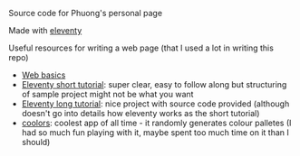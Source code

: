Source code for Phuong's personal page

Made with [eleventy](https://www.11ty.dev/)

Useful resources for writing a web page (that I used a lot in writing this repo)

- [Web basics](https://careerfoundry.com/en/tutorials/web-development-for-beginners/introduction-to-web-development/)
- [Eleventy short tutorial](https://www.youtube.com/watch?v=BKdQEXqfFA0): super clear, easy to follow along but structuring of sample project might not be what you want
- [Eleventy long tutorial](https://www.youtube.com/watch?v=rZyNBd1WgVM): nice project with source code provided (although doesn't go into details how eleventy works as the short tutorial)
- [coolors](https://coolors.co/0c111d-8aa8a1-aa3e98-904e55-ee7b30): coolest app of all time - it randomly generates colour palletes (I had so much fun playing with it, maybe spent too much time on it than I should)